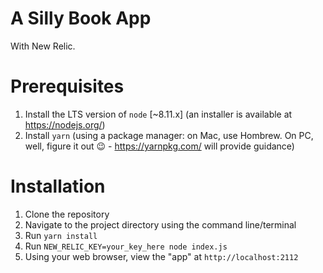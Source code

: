 # A Silly Book App
With New Relic.

# Prerequisites
1. Install the LTS version of `node` [~8.11.x] (an installer is available at https://nodejs.org/)
2. Install `yarn` (using a package manager: on Mac, use Hombrew. On PC, well, figure it out 😉 - https://yarnpkg.com/ will provide guidance)

# Installation
1. Clone the repository
2. Navigate to the project directory using the command line/terminal
3. Run `yarn install`
4. Run `NEW_RELIC_KEY=your_key_here node index.js`
5. Using your web browser, view the "app" at `http://localhost:2112`
